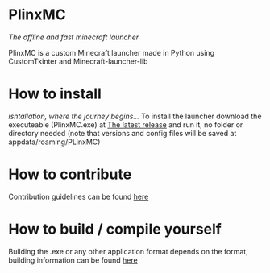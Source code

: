 # PlinxMC
*The offline and fast minecraft launcher*

PlinxMC is a custom Minecraft launcher made in Python using CustomTkinter and Minecraft-launcher-lib

# How to install
*isntallation, where the journey begins...*
To install the launcher download the executeable (PlinxMC.exe) at [The latest release](https://github.com/BravestCheetah/PlinxMC/releases) and run it, no folder or directory needed (note that versions and config files will be saved at appdata/roaming/PLinxMC)

# How to contribute
Contribution guidelines can be found [here](https://github.com/BravestCheetah/PlinxMC/blob/main/docs/contribute.md)

# How to build / compile yourself

Building the .exe or any other application format depends on the format, building information can be found [here](https://github.com/BravestCheetah/PlinxMC/blob/main/docs/build.md)
